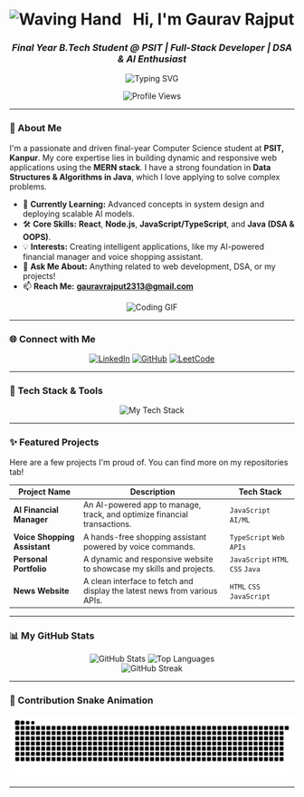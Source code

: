 <h1 align="center">
  <img src="https://media.giphy.com/media/xUA7bdpLxQhsSQdyog/giphy.gif" width="40px" alt="Waving Hand" />
  &nbsp; Hi, I'm Gaurav Rajput
</h1>

<h3 align="center">
  <em>Final Year B.Tech Student @ PSIT | Full-Stack Developer | DSA & AI Enthusiast</em>
</h3>

<p align="center">
  <img src="https://readme-typing-svg.demolab.com?font=Fira+Code&duration=3000&pause=1000&color=36BCF7&center=true&vCenter=true&width=500&lines=Full-Stack+Developer+(MERN);Problem+Solver+with+Java+DSA;Exploring+AI-Powered+Web+Solutions;Let's+Collaborate+and+Innovate!" alt="Typing SVG" />
</p>

<p align="center">
  <img src="https://komarev.com/ghpvc/?username=gauravrajput-2313&label=Profile%20Views&color=0e75b6&style=flat-square" alt="Profile Views"/>
</p>

---

### 🚀 About Me

I'm a passionate and driven final-year Computer Science student at **PSIT, Kanpur**. My core expertise lies in building dynamic and responsive web applications using the **MERN stack**. I have a strong foundation in **Data Structures & Algorithms in Java**, which I love applying to solve complex problems.

-   🧠 **Currently Learning:** Advanced concepts in system design and deploying scalable AI models.
-   🛠️ **Core Skills:** **React**, **Node.js**, **JavaScript/TypeScript**, and **Java (DSA & OOPS)**.
-   💡 **Interests:** Creating intelligent applications, like my AI-powered financial manager and voice shopping assistant.
-   💬 **Ask Me About:** Anything related to web development, DSA, or my projects!
-   📫 **Reach Me:** **gauravrajput2313@gmail.com**

<p align="center">
  <img src="https://media.giphy.com/media/bGgsc5mWoryfgKBx1u/giphy.gif" width="300px" alt="Coding GIF">
</p>

---

### 🌐 Connect with Me

<p align="center">
  <a href="https://www.linkedin.com/in/gaurav-rajput-a60215256/"><img src="https://img.shields.io/badge/LinkedIn-0077B5?style=for-the-badge&logo=linkedin&logoColor=white" alt="LinkedIn"/></a>
  <a href="https://github.com/gauravrajput-2313"><img src="https://img.shields.io/badge/GitHub-181717?style=for-the-badge&logo=github&logoColor=white" alt="GitHub"/></a>
  <a href="https://leetcode.com/u/Gaurav_Rajput2313/"><img src="https://img.shields.io/badge/LeetCode-FFA116?style=for-the-badge&logo=leetcode&logoColor=black" alt="LeetCode"/></a>
</p>

---

### 🧰 Tech Stack & Tools

<p align="center">
  <img src="https://skillicons.dev/icons?i=java,javascript,typescript,html,css,react,nodejs,express,mongodb,mysql,git,github,vscode,postman" alt="My Tech Stack"/>
</p>

---

### ✨ Featured Projects

Here are a few projects I'm proud of. You can find more on my repositories tab!

| Project Name                                     | Description                                                               | Tech Stack                       |
| ------------------------------------------------ | ------------------------------------------------------------------------- | -------------------------------- |
| **AI Financial Manager** | An AI-powered app to manage, track, and optimize financial transactions.  | `JavaScript` `AI/ML`             |
| **Voice Shopping Assistant** | A hands-free shopping assistant powered by voice commands.                | `TypeScript` `Web APIs`          |
| **Personal Portfolio** | A dynamic and responsive website to showcase my skills and projects.      | `JavaScript` `HTML` `CSS` `Java` |
| **News Website** | A clean interface to fetch and display the latest news from various APIs. | `HTML` `CSS` `JavaScript`        |

---

### 📊 My GitHub Stats

<div align="center">
  <img src="https://github-readme-stats.vercel.app/api?username=gauravrajput-2313&show_icons=true&theme=tokyonight&hide_border=true&include_all_commits=true&count_private=true" height="170" alt="GitHub Stats"/>
  <img src="https://github-readme-stats.vercel.app/api/top-langs/?username=gauravrajput-2313&layout=compact&theme=tokyonight&hide_border=true&langs_count=8" height="170" alt="Top Languages"/>
</div>
<div align="center">
  <img src="https://github-readme-streak-stats.herokuapp.com/?user=gauravrajput-2313&theme=tokyonight&hide_border=true" height="180" alt="GitHub Streak"/>
</div>

---


### 🐍 Contribution Snake Animation
<p align="center">
  <img src="https://raw.githubusercontent.com/Codngwthubaid/Codngwthubaid/output/snake.svg" alt="Snake animation" />
</p>

---
